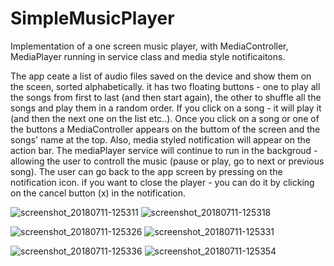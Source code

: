 # SimpleMusicPlayer

Implementation of a one screen music player, with MediaController, MediaPlayer running in service class and media style notificaitons.

The app ceate a list of audio files saved on the device and show them on the sceen, sorted alphabetically. it has two floating buttons - 
one to play all the songs from first to last (and then start again), the other to shuffle all the songs and play them in a random order.
If you click on a song - it will play it (and then the next one on the list etc..).
Once you click on a song or one of the buttons a MediaController appears on the buttom of the screen and the songs' name at the top.
Also, media styled notification will appear on the action bar.
The mediaPlayer service will continue to run in the backgroud - allowing the user to controll the music (pause or play, go to next or 
previous song). The user can go back to the app screen by pressing on the notification icon.
if you want to close the player - you can do it by clicking on the cancel button (x) in the notification.

![screenshot_20180711-125311](https://user-images.githubusercontent.com/33417968/42565423-101187ea-850c-11e8-8b16-0f7fdf3457e1.png) 
![screenshot_20180711-125318](https://user-images.githubusercontent.com/33417968/42565424-10405282-850c-11e8-8ec8-893c078f91aa.png)

![screenshot_20180711-125326](https://user-images.githubusercontent.com/33417968/42565425-1061cb2e-850c-11e8-8e98-e68765602534.png) 
![screenshot_20180711-125331](https://user-images.githubusercontent.com/33417968/42565426-1087bea6-850c-11e8-8419-3837b3ea0032.png)

![screenshot_20180711-125336](https://user-images.githubusercontent.com/33417968/42565427-10a97596-850c-11e8-9ba7-3a4e32f38f6a.png) 
![screenshot_20180711-125354](https://user-images.githubusercontent.com/33417968/42565428-10c9a7e4-850c-11e8-9a33-b64fae15fa5c.png)

